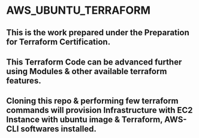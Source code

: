 # AWS_UBUNTU_TERRAFORM

<h2>This is the work prepared under the Preparation for Terraform Certification.</h2>
<h2>This Terraform Code can be advanced further using Modules & other available terraform features.</h2>
<h2>Cloning this repo & performing few terraform commands will provision Infrastructure with EC2 Instance with ubuntu image & Terraform, AWS-CLI softwares installed.<h2>
